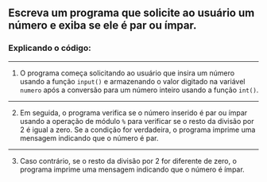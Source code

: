 ## Escreva um programa que solicite ao usuário um número e exiba se ele é par ou ímpar.

### Explicando o código:
---

1. O programa começa solicitando ao usuário que insira um número usando a função `input()` e armazenando o valor digitado na variável `numero` após a conversão para um número inteiro usando a função `int()`.
---

2. Em seguida, o programa verifica se o número inserido é par ou ímpar usando a operação de módulo `%` para verificar se o resto da divisão por 2 é igual a zero. Se a condição for verdadeira, o programa imprime uma mensagem indicando que o número é par. 
---

3. Caso contrário, se o resto da divisão por 2 for diferente de zero, o programa imprime uma mensagem indicando que o número é ímpar.